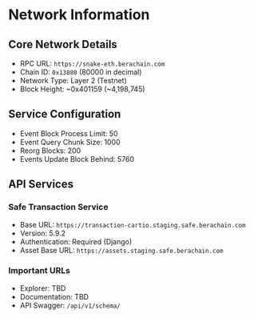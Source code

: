 # Network Information

## Core Network Details
- RPC URL: `https://snake-eth.berachain.com`
- Chain ID: `0x13880` (80000 in decimal)
- Network Type: Layer 2 (Testnet)
- Block Height: ~0x401159 (~4,198,745)

## Service Configuration
- Event Block Process Limit: 50
- Event Query Chunk Size: 1000
- Reorg Blocks: 200
- Events Update Block Behind: 5760

## API Services
### Safe Transaction Service
- Base URL: `https://transaction-cartio.staging.safe.berachain.com`
- Version: 5.9.2
- Authentication: Required (Django)
- Asset Base URL: `https://assets.staging.safe.berachain.com`

### Important URLs
- Explorer: TBD
- Documentation: TBD
- API Swagger: `/api/v1/schema/` 